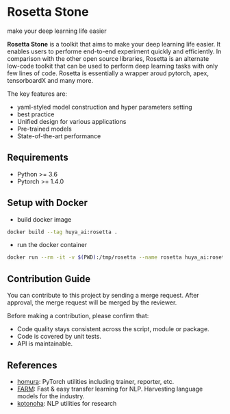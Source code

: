 Rosetta Stone
=============

make your deep learning life easier

**Rosetta Stone** is a toolkit that aims to make your deep learning life easier. It enables users to performe end-to-end experiment quickly and efficiently. In comparison with the other open source libraries, Rosetta is an alternate low-code toolkit that can be used to perform deep learning tasks with only few lines of code. Rosetta is essentially a wrapper aroud pytorch, apex, tensorboardX and many more. 

The key features are:

- yaml-styled model construction and hyper parameters setting
- best practice
- Unified design for various applications
- Pre-trained models
- State-of-the-art performance

## Requirements

- Python >= 3.6
- Pytorch >= 1.4.0

## Setup with Docker

- build docker image

```bash
docker build --tag huya_ai:rosetta .
```

- run the docker container

```bash
docker run --rm -it -v $(PWD):/tmp/rosetta --name rosetta huya_ai:rosetta bash
```

## Contribution Guide
You can contribute to this project by sending a merge request. After approval, the merge request will be merged by the reviewer.

Before making a contribution, please confirm that:
- Code quality stays consistent across the script, module or package.
- Code is covered by unit tests.
- API is maintainable.

## References

- [homura](https://github.com/moskomule/homura): PyTorch utilities including trainer, reporter, etc.
- [FARM](https://github.com/deepset-ai/FARM): Fast & easy transfer learning for NLP. Harvesting language models for the industry. 
- [kotonoha](https://github.com/moskomule/kotonoha): NLP utilities for research